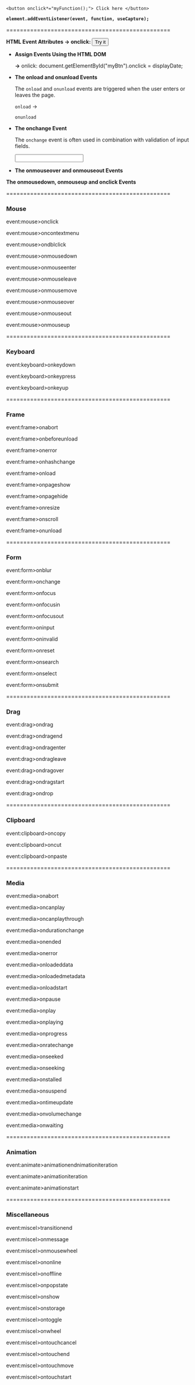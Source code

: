 `<button onclick*="myFunction();"> Click here </button>`

**`element.addEventListener(event, function, useCapture);`**


================================================

**HTML Event Attributes → onclick: <button onclick="displayDate()">Try it</button>**

- **Assign Events Using the HTML DOM**
    
    **→** onlick: document.getElementById("myBtn").onclick = displayDate;
    
- **The onload and onunload Events**
    
    The `onload` and `onunload` events are triggered when the user enters or leaves the page.
    
    `onload` → <body onload="checkCookies()">
    
    `onunload`
    
- **The onchange Event**
    
    The `onchange` event is often used in combination with validation of input fields.
    
    <input type="text" id="fname" onchange="upperCase()">
    
- **The onmouseover and onmouseout Events**

**The onmousedown, onmouseup and onclick Events**

================================================

### Mouse

event:mouse>onclick

event:mouse>oncontextmenu

event:mouse>ondblclick

event:mouse>onmousedown

event:mouse>onmouseenter

event:mouse>onmouseleave

event:mouse>onmousemove 

event:mouse>onmouseover 

event:mouse>onmouseout

event:mouse>onmouseup

================================================

### Keyboard

event:keyboard>onkeydown

event:keyboard>onkeypress

event:keyboard>onkeyup

================================================

### Frame

event:frame>onabort

event:frame>onbeforeunload

event:frame>onerror

event:frame>onhashchange

event:frame>onload

event:frame>onpageshow

event:frame>onpagehide

event:frame>onresize

event:frame>onscroll

event:frame>onunload

================================================

### Form

event:form>onblur

event:form>onchange

event:form>onfocus

event:form>onfocusin

event:form>onfocusout

event:form>oninput

event:form>oninvalid

event:form>onreset

event:form>onsearch

event:form>onselect

event:form>onsubmit

================================================

### Drag

event:drag>ondrag

event:drag>ondragend

event:drag>ondragenter

event:drag>ondragleave

event:drag>ondragover

event:drag>ondragstart

event:drag>ondrop

================================================

### Clipboard


event:clipboard>oncopy

event:clipboard>oncut

event:clipboard>onpaste

================================================

### Media


event:media>onabort

event:media>oncanplay

event:media>oncanplaythrough

event:media>ondurationchange

event:media>onended

event:media>onerror

event:media>onloadeddata

event:media>onloadedmetadata

event:media>onloadstart

event:media>onpause

event:media>onplay

event:media>onplaying

event:media>onprogress

event:media>onratechange

event:media>onseeked

event:media>onseeking

event:media>onstalled

event:media>onsuspend

event:media>ontimeupdate

event:media>onvolumechange

event:media>onwaiting

================================================

### Animation


event:animate>animationendnimationiteration

event:animate>animationiteration

event:animate>animationstart

================================================

### Miscellaneous


event:miscel>transitionend

event:miscel>onmessage

event:miscel>onmousewheel

event:miscel>ononline

event:miscel>onoffline

event:miscel>onpopstate

event:miscel>onshow

event:miscel>onstorage

event:miscel>ontoggle

event:miscel>onwheel

event:miscel>ontouchcancel

event:miscel>ontouchend

event:miscel>ontouchmove

event:miscel>ontouchstart